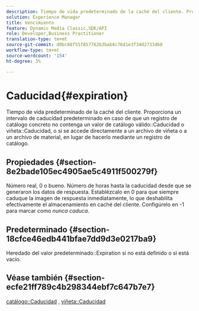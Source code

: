 ```yaml
---
description: Tiempo de vida predeterminado de la caché del cliente. Proporciona un intervalo de caducidad predeterminado en caso de que un registro de catálogo concreto no contenga un valor de caducidad de catálogo válido o de caducidad de viñeta, o si se accede directamente a un archivo de viñeta o a un archivo de material, en lugar de hacerlo mediante un registro de catálogo.
solution: Experience Manager
title: Vencimiento
feature: Dynamic Media Classic,SDK/API
role: Developer,Business Practitioner
translation-type: tm+mt
source-git-commit: d0bc88f55f857762b3bab4c76d1e3f3dd2733d60
workflow-type: tm+mt
source-wordcount: '154'
ht-degree: 3%

---
```



# Caducidad{#expiration}

Tiempo de vida predeterminado de la caché del cliente. Proporciona un intervalo de caducidad predeterminado en caso de que un registro de catálogo concreto no contenga un valor de catálogo válido::Caducidad o viñeta::Caducidad, o si se accede directamente a un archivo de viñeta o a un archivo de material, en lugar de hacerlo mediante un registro de catálogo.

## Propiedades {#section-8e2bade105ec4905ae5c4911f500279f}

Número real, 0 o bueno. Número de horas hasta la caducidad desde que se generaron los datos de respuesta. Establézcalo en 0 para que siempre caduque la imagen de respuesta inmediatamente, lo que deshabilita efectivamente el almacenamiento en caché del cliente. Configúrelo en -1 para marcar como *nunca caduca*.

## Predeterminado {#section-18cfce46edb441bfae7dd9d3e0217ba9}

Heredado del valor predeterminado::Expiration si no está definido o si está vacío.

## Véase también {#section-ecfe21ff789c4b298344ebf7c647b7e7}

[catálogo::Caducidad](../../../../../ir-api/material-cat/image-rendering-api-ref/c-ir-material-catalog/c-ir-material-data-reference/r-ir-expiration-dataref.md#reference-5e93943abff54c93bf85aae3b911a3ce) ,  [viñeta::Caducidad](../../../../../ir-api/material-cat/image-rendering-api-ref/c-ir-material-catalog/c-ir-vignette-map-reference/r-ir-expiration-vignette.md#reference-df80829da93e4c0ab3f97a1792d9c74c)

